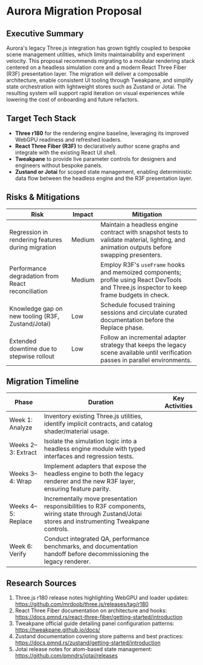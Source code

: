 # Aurora Migration Proposal

## Executive Summary
Aurora's legacy Three.js integration has grown tightly coupled to bespoke scene management utilities, which limits maintainability and experiment velocity. This proposal recommends migrating to a modular rendering stack centered on a headless simulation core and a modern React Three Fiber (R3F) presentation layer. The migration will deliver a composable architecture, enable consistent UI tooling through Tweakpane, and simplify state orchestration with lightweight stores such as Zustand or Jotai. The resulting system will support rapid iteration on visual experiences while lowering the cost of onboarding and future refactors.

## Target Tech Stack
- **Three r180** for the rendering engine baseline, leveraging its improved WebGPU readiness and refreshed loaders.
- **React Three Fiber (R3F)** to declaratively author scene graphs and integrate with the existing React UI shell.
- **Tweakpane** to provide live parameter controls for designers and engineers without bespoke panels.
- **Zustand or Jotai** for scoped state management, enabling deterministic data flow between the headless engine and the R3F presentation layer.

## Risks & Mitigations
| Risk | Impact | Mitigation |
| --- | --- | --- |
| Regression in rendering features during migration | Medium | Maintain a headless engine contract with snapshot tests to validate material, lighting, and animation outputs before swapping presenters. |
| Performance degradation from React reconciliation | Medium | Employ R3F's `useFrame` hooks and memoized components; profile using React DevTools and Three.js inspector to keep frame budgets in check. |
| Knowledge gap on new tooling (R3F, Zustand/Jotai) | Low | Schedule focused training sessions and circulate curated documentation before the Replace phase. |
| Extended downtime due to stepwise rollout | Low | Follow an incremental adapter strategy that keeps the legacy scene available until verification passes in parallel environments. |

## Migration Timeline
| Phase | Duration | Key Activities |
| --- | --- | --- |
| Week 1: Analyze | Inventory existing Three.js utilities, identify implicit contracts, and catalog shader/material usage. |
| Weeks 2–3: Extract | Isolate the simulation logic into a headless engine module with typed interfaces and regression tests. |
| Weeks 3–4: Wrap | Implement adapters that expose the headless engine to both the legacy renderer and the new R3F layer, ensuring feature parity. |
| Weeks 4–5: Replace | Incrementally move presentation responsibilities to R3F components, wiring state through Zustand/Jotai stores and instrumenting Tweakpane controls. |
| Week 6: Verify | Conduct integrated QA, performance benchmarks, and documentation handoff before decommissioning the legacy renderer. |

## Research Sources
1. Three.js r180 release notes highlighting WebGPU and loader updates: <https://github.com/mrdoob/three.js/releases/tag/r180>
2. React Three Fiber documentation on architecture and hooks: <https://docs.pmnd.rs/react-three-fiber/getting-started/introduction>
3. Tweakpane official guide detailing panel configuration patterns: <https://tweakpane.github.io/docs/>
4. Zustand documentation covering store patterns and best practices: <https://docs.pmnd.rs/zustand/getting-started/introduction>
5. Jotai release notes for atom-based state management: <https://github.com/pmndrs/jotai/releases>
